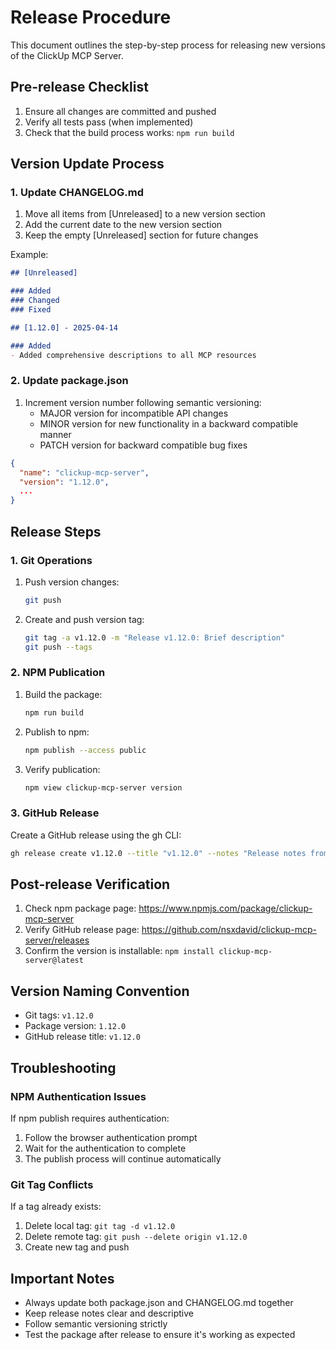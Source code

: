 # Release Procedure

This document outlines the step-by-step process for releasing new versions of the ClickUp MCP Server.

## Pre-release Checklist

1. Ensure all changes are committed and pushed
2. Verify all tests pass (when implemented)
3. Check that the build process works: `npm run build`

## Version Update Process

### 1. Update CHANGELOG.md

1. Move all items from [Unreleased] to a new version section
2. Add the current date to the new version section
3. Keep the empty [Unreleased] section for future changes

Example:
```markdown
## [Unreleased]

### Added
### Changed
### Fixed

## [1.12.0] - 2025-04-14

### Added
- Added comprehensive descriptions to all MCP resources
```

### 2. Update package.json

1. Increment version number following semantic versioning:
   - MAJOR version for incompatible API changes
   - MINOR version for new functionality in a backward compatible manner
   - PATCH version for backward compatible bug fixes

```json
{
  "name": "clickup-mcp-server",
  "version": "1.12.0",
  ...
}
```

## Release Steps

### 1. Git Operations

1. Push version changes:
   ```bash
   git push
   ```

2. Create and push version tag:
   ```bash
   git tag -a v1.12.0 -m "Release v1.12.0: Brief description"
   git push --tags
   ```

### 2. NPM Publication

1. Build the package:
   ```bash
   npm run build
   ```

2. Publish to npm:
   ```bash
   npm publish --access public
   ```

3. Verify publication:
   ```bash
   npm view clickup-mcp-server version
   ```

### 3. GitHub Release

Create a GitHub release using the gh CLI:
```bash
gh release create v1.12.0 --title "v1.12.0" --notes "Release notes from CHANGELOG.md"
```

## Post-release Verification

1. Check npm package page: https://www.npmjs.com/package/clickup-mcp-server
2. Verify GitHub release page: https://github.com/nsxdavid/clickup-mcp-server/releases
3. Confirm the version is installable: `npm install clickup-mcp-server@latest`

## Version Naming Convention

- Git tags: `v1.12.0`
- Package version: `1.12.0`
- GitHub release title: `v1.12.0`

## Troubleshooting

### NPM Authentication Issues
If npm publish requires authentication:
1. Follow the browser authentication prompt
2. Wait for the authentication to complete
3. The publish process will continue automatically

### Git Tag Conflicts
If a tag already exists:
1. Delete local tag: `git tag -d v1.12.0`
2. Delete remote tag: `git push --delete origin v1.12.0`
3. Create new tag and push

## Important Notes

- Always update both package.json and CHANGELOG.md together
- Keep release notes clear and descriptive
- Follow semantic versioning strictly
- Test the package after release to ensure it's working as expected

